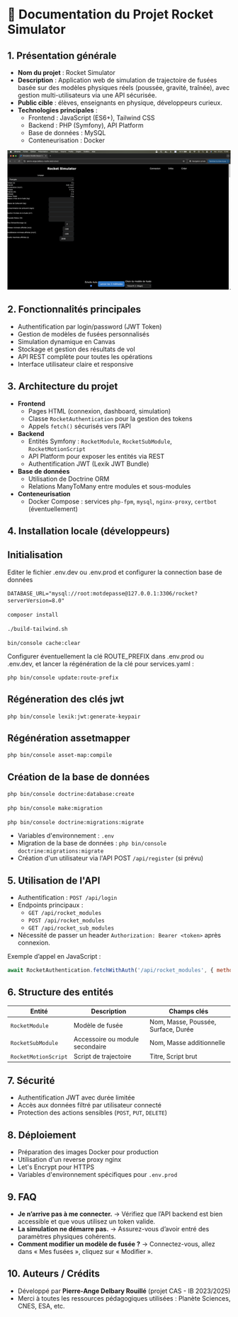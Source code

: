 # 🚀 Documentation du Projet Rocket Simulator

## 1. Présentation générale
- **Nom du projet** : Rocket Simulator
- **Description** : Application web de simulation de trajectoire de fusées basée sur des modèles physiques réels (poussée, gravité, traînée), avec gestion multi-utilisateurs via une API sécurisée.
- **Public cible** : élèves, enseignants en physique, développeurs curieux.
- **Technologies principales** :
  - Frontend : JavaScript (ES6+), Tailwind CSS
  - Backend : PHP (Symfony), API Platform
  - Base de données : MySQL
  - Conteneurisation : Docker



![Ecran d'accueil](./_static/ecran-d-accueil.png "écran d'accueil de l'application :)")



## 2. Fonctionnalités principales
- Authentification par login/password (JWT Token)
- Gestion de modèles de fusées personnalisés
- Simulation dynamique en Canvas
- Stockage et gestion des résultats de vol
- API REST complète pour toutes les opérations
- Interface utilisateur claire et responsive

## 3. Architecture du projet
- **Frontend**
  - Pages HTML (connexion, dashboard, simulation)
  - Classe `RocketAuthentication` pour la gestion des tokens
  - Appels `fetch()` sécurisés vers l’API
- **Backend**
  - Entités Symfony : `RocketModule`, `RocketSubModule`, `RocketMotionScript`
  - API Platform pour exposer les entités via REST
  - Authentification JWT (Lexik JWT Bundle)
- **Base de données**
  - Utilisation de Doctrine ORM
  - Relations ManyToMany entre modules et sous-modules
- **Conteneurisation**
  - Docker Compose : services `php-fpm`, `mysql`, `nginx-proxy`, `certbot` (éventuellement)

## 4. Installation locale (développeurs)

## Initialisation

Editer le fichier .env.dev ou .env.prod et configurer la connection base de données

    DATABASE_URL="mysql://root:motdepasse@127.0.0.1:3306/rocket?serverVersion=8.0"

    composer install

    ./build-tailwind.sh

    bin/console cache:clear

Configurer éventuellement la clé ROUTE_PREFIX dans .env.prod ou .env.dev, et lancer la régénération de la clé pour services.yaml :

    php bin/console update:route-prefix 



## Régéneration des clés jwt

    php bin/console lexik:jwt:generate-keypair

## Régénération assetmapper

    php bin/console asset-map:compile

## Création de la base de données

    php bin/console doctrine:database:create

    php bin/console make:migration

    php bin/console doctrine:migrations:migrate



- Variables d'environnement : `.env`
- Migration de la base de données : `php bin/console doctrine:migrations:migrate`
- Création d'un utilisateur via l'API POST `/api/register` (si prévu)



## 5. Utilisation de l'API
- Authentification : `POST /api/login`
- Endpoints principaux :
  - `GET /api/rocket_modules`
  - `POST /api/rocket_modules`
  - `GET /api/rocket_sub_modules`
- Nécessité de passer un header `Authorization: Bearer <token>` après connexion.

Exemple d’appel en JavaScript :
```javascript
await RocketAuthentication.fetchWithAuth('/api/rocket_modules', { method: 'GET' });
```

## 6. Structure des entités
| Entité               | Description                     | Champs clés                         |
| -------------------- | ------------------------------- | ----------------------------------- |
| `RocketModule`       | Modèle de fusée                 | Nom, Masse, Poussée, Surface, Durée |
| `RocketSubModule`    | Accessoire ou module secondaire | Nom, Masse additionnelle            |
| `RocketMotionScript` | Script de trajectoire           | Titre, Script brut                  |

## 7. Sécurité
- Authentification JWT avec durée limitée
- Accès aux données filtré par utilisateur connecté
- Protection des actions sensibles (`POST`, `PUT`, `DELETE`)

## 8. Déploiement
- Préparation des images Docker pour production
- Utilisation d'un reverse proxy nginx
- Let's Encrypt pour HTTPS
- Variables d'environnement spécifiques pour `.env.prod`

## 9. FAQ
- **Je n’arrive pas à me connecter.**
  → Vérifiez que l’API backend est bien accessible et que vous utilisez un token valide.
- **La simulation ne démarre pas.**
  → Assurez-vous d’avoir entré des paramètres physiques cohérents.
- **Comment modifier un modèle de fusée ?**
  → Connectez-vous, allez dans « Mes fusées », cliquez sur « Modifier ».

## 10. Auteurs / Crédits
- Développé par **Pierre-Ange Delbary Rouillé** (projet CAS - IB 2023/2025)
- Merci à toutes les ressources pédagogiques utilisées : Planète Sciences, CNES, ESA, etc.